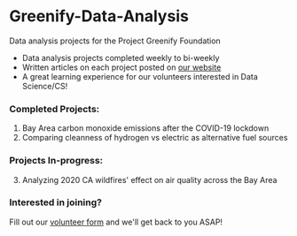 # Greenify-Data-Analysis
Data analysis projects for the Project Greenify Foundation

* Data analysis projects completed weekly to bi-weekly
* Written articles on each project posted on [our website](https://www.projectgreenify.org/)
* A great learning experience for our volunteers interested in Data Science/CS!



### Completed Projects: 

1. Bay Area carbon monoxide emissions after the COVID-19 lockdown
2. Comparing cleanness of hydrogen vs electric as alternative fuel sources


### Projects In-progress:

3. Analyzing 2020 CA wildfires' effect on air quality across the Bay Area 


### Interested in joining?
Fill out our [volunteer form](https://www.projectgreenify.org/volunteer) and we'll get back to you ASAP!
